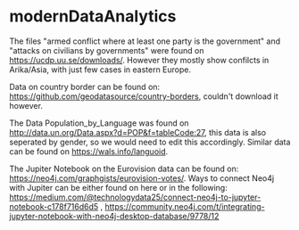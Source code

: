 # modernDataAnalytics

The files "armed conflict where at least one party is the government" and "attacks on civilians by governments" were found on https://ucdp.uu.se/downloads/. However they mostly show confilcts in Arika/Asia, with just few cases in eastern Europe.

Data on country border can be found on: https://github.com/geodatasource/country-borders, couldn't download it however. 

The Data Population_by_Language was found on http://data.un.org/Data.aspx?d=POP&f=tableCode:27, this data is also seperated by gender, so we would need to edit this accordingly. Similar data can be found on https://wals.info/languoid. 

The Jupiter Notebook on the Eurovision data can be found on: https://neo4j.com/graphgists/eurovision-votes/.
Ways to connect Neo4j with Jupiter can be either found on here or in the following:  https://medium.com/@technologydata25/connect-neo4j-to-jupyter-notebook-c178f716d6d5 , https://community.neo4j.com/t/integrating-jupyter-notebook-with-neo4j-desktop-database/9778/12
